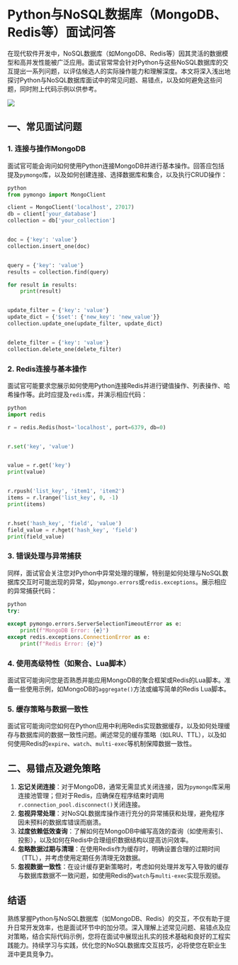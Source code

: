 # Python与NoSQL数据库（MongoDB、Redis等）面试问答
在现代软件开发中，NoSQL数据库（如MongoDB、Redis等）因其灵活的数据模型和高并发性能被广泛应用。面试官常常会针对Python与这些NoSQL数据库的交互提出一系列问题，以评估候选人的实际操作能力和理解深度。本文将深入浅出地探讨Python与NoSQL数据库面试中的常见问题、易错点，以及如何避免这些问题，同时附上代码示例以供参考。

![](https://p9-juejin.byteimg.com/tos-cn-i-k3u1fbpfcp/236f911475174e479b705faa0c242ff4~tplv-k3u1fbpfcp-jj-mark:3024:0:0:0:q75.awebp#?w=500&h=288&s=251003&e=png&b=0d161f)

一、常见面试问题
--------

### 1. **连接与操作MongoDB**

面试官可能会询问如何使用Python连接MongoDB并进行基本操作。回答应包括提及`pymongo`库，以及如何创建连接、选择数据库和集合，以及执行CRUD操作：

```python
python
from pymongo import MongoClient

client = MongoClient('localhost', 27017)
db = client['your_database']
collection = db['your_collection']


doc = {'key': 'value'}
collection.insert_one(doc)


query = {'key': 'value'}
results = collection.find(query)

for result in results:
    print(result)


update_filter = {'key': 'value'}
update_dict = {'$set': {'new_key': 'new_value'}}
collection.update_one(update_filter, update_dict)


delete_filter = {'key': 'value'}
collection.delete_one(delete_filter)

```

### 2. **Redis连接与基本操作**

面试官可能要求您展示如何使用Python连接Redis并进行键值操作、列表操作、哈希操作等。此时应提及`redis`库，并演示相应代码：

```python
python
import redis

r = redis.Redis(host='localhost', port=6379, db=0)


r.set('key', 'value')


value = r.get('key')
print(value)


r.rpush('list_key', 'item1', 'item2')  
items = r.lrange('list_key', 0, -1)  
print(items)


r.hset('hash_key', 'field', 'value')
field_value = r.hget('hash_key', 'field')
print(field_value)

```

### 3. **错误处理与异常捕获**

同样，面试官会关注您对Python中异常处理的理解，特别是如何处理与NoSQL数据库交互时可能出现的异常，如`pymongo.errors`或`redis.exceptions`。展示相应的异常捕获代码：

```python
python
try:
    
except pymongo.errors.ServerSelectionTimeoutError as e:
    print(f"MongoDB Error: {e}")
except redis.exceptions.ConnectionError as e:
    print(f"Redis Error: {e}")

```

### 4. **使用高级特性（如聚合、Lua脚本）**

面试官可能询问您是否熟悉并能应用MongoDB的聚合框架或Redis的Lua脚本。准备一些使用示例，如MongoDB的`aggregate()`方法或编写简单的Redis Lua脚本。

### 5. **缓存策略与数据一致性**

面试官可能询问您如何在Python应用中利用Redis实现数据缓存，以及如何处理缓存与数据库间的数据一致性问题。阐述常见的缓存策略（如LRU、TTL），以及如何使用Redis的`expire`、`watch`、`multi-exec`等机制保障数据一致性。

二、易错点及避免策略
----------

1.  **忘记关闭连接**：对于MongoDB，通常无需显式关闭连接，因为`pymongo`库采用连接池管理；但对于Redis，应确保在程序结束时调用`r.connection_pool.disconnect()`关闭连接。
2.  **忽视异常处理**：对NoSQL数据库操作进行充分的异常捕获和处理，避免程序因未预料的数据库错误而崩溃。
3.  **过度依赖低效查询**：了解如何在MongoDB中编写高效的查询（如使用索引、投影），以及如何在Redis中合理组织数据结构以提高访问效率。
4.  **忽略数据过期与清理**：在使用Redis作为缓存时，明确设置合理的过期时间（TTL），并考虑使用定期任务清理无效数据。
5.  **忽视数据一致性**：在设计缓存更新策略时，考虑如何处理并发写入导致的缓存与数据库数据不一致问题，如使用Redis的`watch`与`multi-exec`实现乐观锁。

结语
--

熟练掌握Python与NoSQL数据库（如MongoDB、Redis）的交互，不仅有助于提升日常开发效率，也是面试环节中的加分项。深入理解上述常见问题、易错点及应对策略，结合实际代码示例，您将在面试中展现出扎实的技术基础和良好的工程实践能力。持续学习与实践，优化您的NoSQL数据库交互技巧，必将使您在职业生涯中更具竞争力。